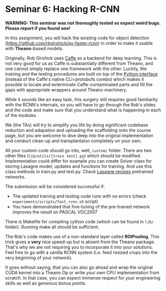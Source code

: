 Seminar 6: Hacking R-CNN
====================

**WARNING: This seminar was not thoroughly tested so expect weird bugs. Please report if you found one!**

In this assignment, you will hack the existing code for object detection (https://github.com/rbgirshick/py-faster-rcnn) in order to make it usable with **Theano**-based models.

Originally, Rob Girshick uses [Caffe](http://caffe.berkeleyvision.org/) as a backend for deep learning. This is not very good for us as Caffe is substantially different from Theano, and one cannot simply replace one framework with the other. Luckily, the training and the testing procedures are built on top of the [Python interface](http://caffe.berkeleyvision.org/tutorial/interfaces.html) (instead of the Caffe's native CLI+protobufs combo) which makes it possible to locate and exterminate Caffe-contaminated parts and fill the gaps with appropriate wrappers around Theano machinery.

While it sounds like an easy task, this surgery still requires good familiarity with the RCNN's internals, so you will have to go through the Rob's slides and the code and make sure that you understand what is happening in each of the modules.

We (the TAs) will try to simplify you life by doing significant codebase reduction and adapation and uploading the scaffolding onto the course page, but you are welcome to dive deep into the original implementation and conduct clean-up and transplantaion completely on your own.

All your custom code should go into, well, `custom/` folder. There are two other files (`lib/utils/{train test}.py`) which should be modified. Implementation could differ for example you can create Solver class for storing Lasagne model, updates and functions for training. And use this class methods in train.py and test.py. Check [Lasagne recipes](https://github.com/Lasagne/Recipes) pretrained networks.

The submission will be considered successful if:
  * The updated training and testing code runs with no errors (check `experiments/scripts/fast_rcnn.sh` script)
  * You have demonstrated that fine-tuning of the pre-trained network improves the result on PASCAL VOC2007

There is Makefile for compiling cython code (which can be found in `lib/` folder). Running make all should be sufficient.

The Rob's code makes use of a non-standard layer called **ROIPooling**. This trick gives a **very** nice speed-up but is absent from the Theano package. That's why we are not requiring you to incorporate it into your solutions. Feel free to go with a vanilla RCNN system (i.e. feed resized crops into the very beginning of your network).

It goes without saying, that you can also go ahead and wrap the original CUDA kernel into a Theano Op or write your own CPU implementation from scratch. In that case, you can expect immense respect for your engineering skills as well as generous bonus points.
